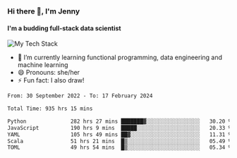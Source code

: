 ### Hi there 👋, I'm Jenny
#### I'm a budding full-stack data scientist

![My Tech Stack](https://github-readme-tech-stack.vercel.app/api/cards?fontFamily=Roboto+&lineCount=2&titleAlign=center&align=center&theme=catppuccin_mocha&line1=python%2Cpython%2C3776AB%3Bscala%2Cscala%2CDC322F%3Bdatabricks%2Cdatabricks%2CFF3621%3Bdocker%2Cdocker%2C2496ED%3B&line2=amazonaws%2Caws%2C232F3E%3Bdatabricks%2CFF3621%3Bpytorch%2Cpytorch%2CEE4C2C%3Bmlflow%2Cmlflow%2C0194E2%3B)


- 🌱 I’m currently learning functional programming, data engineering and machine learning
- 😄 Pronouns: she/her 
- ⚡ Fun fact: I also draw! 

<!--START_SECTION:waka-->

```txt
From: 30 September 2022 - To: 17 February 2024

Total Time: 935 hrs 15 mins

Python              282 hrs 27 mins ███████▓░░░░░░░░░░░░░░░░░   30.20 %
JavaScript          190 hrs 9 mins  █████░░░░░░░░░░░░░░░░░░░░   20.33 %
YAML                105 hrs 49 mins ██▓░░░░░░░░░░░░░░░░░░░░░░   11.31 %
Scala               51 hrs 21 mins  █▒░░░░░░░░░░░░░░░░░░░░░░░   05.49 %
TOML                49 hrs 54 mins  █▒░░░░░░░░░░░░░░░░░░░░░░░   05.34 %
```

<!--END_SECTION:waka-->
